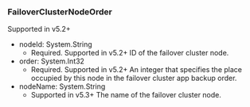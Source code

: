 ### FailoverClusterNodeOrder
Supported in v5.2+

- nodeId: System.String
  - Required. Supported in v5.2+
ID of the failover cluster node.
- order: System.Int32
  - Required. Supported in v5.2+
An integer that specifies the place occupied by this node in the failover cluster app backup order.
- nodeName: System.String
  - Supported in v5.3+
The name of the failover cluster node.
